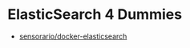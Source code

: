 # ElasticSearch 4 Dummies

 - [sensorario/docker-elasticsearch](https://github.com/sensorario/docker-elasticsearch)
